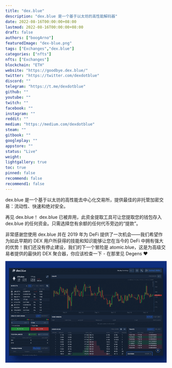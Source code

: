 ```yaml
---
title: "dex.blue"
description: "dex.blue 是一个基于以太坊的高性能解码器"
date: 2022-08-16T00:00:00+08:00
lastmod: 2022-08-16T00:00:00+08:00
draft: false
authors: ["boogArno"]
featuredImage: "dex-blue.png"
tags: ["Exchanges","dex.blue"]
categories: ["nfts"]
nfts: ["Exchanges"]
blockchain: "ETH"
website: "https://goodbye.dex.blue/"
twitter: "https://twitter.com/dexdotblue"
discord: ""
telegram: "https://t.me/dexdotblue"
github: ""
youtube: ""
twitch: ""
facebook: ""
instagram: ""
reddit: ""
medium: "https://medium.com/dexdotblue"
steam: ""
gitbook: ""
googleplay: ""
appstore: ""
status: "Live"
weight: 
lightgallery: true
toc: true
pinned: false
recommend: false
recommend1: false
---
```

dex.blue 是一个基于以太坊的高性能去中心化交易所，提供最佳的非托管加密交易：流动性、快速和绝对安全。

再见 dex.blue！
dex.blue 已被弃用，此资金提取工具可让您提取您的钱包存入 dex.blue 的任何资金。只需选择您有余额的任何代币旁边的“提款”。

非常感谢您使用 dex.blue 并在 2019 年为 DeFi 提供了一次机会——我们希望作为如此早期的 DEX 用户所获得的技能和知识能够让您在当今的 DeFi 中拥有强大的优势！我们还没有停止建设，我们的下一个冒险是 atomic.blue，这是为高级交易者提供的最快的 DEX 聚合器，你应该检查一下 - 在那里见 Degens ❤️

![dexblue-dapp-exchanges-eth-image1_0099edb0ef80ab3903e346c655120faf](dexblue-dapp-exchanges-eth-image1_0099edb0ef80ab3903e346c655120faf.png)
